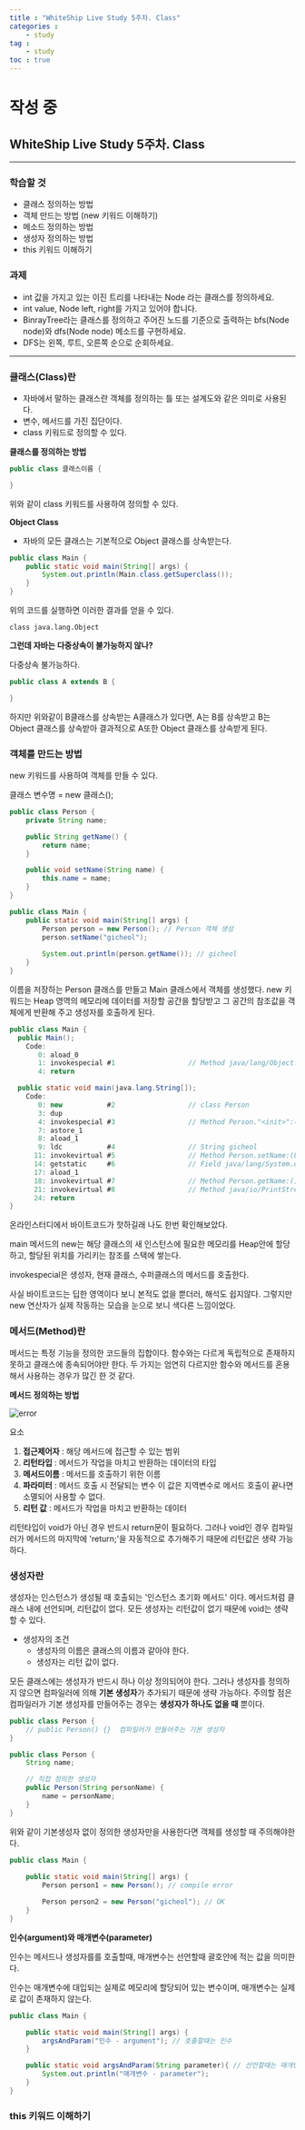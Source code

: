 ```yaml
---
title : "WhiteShip Live Study 5주차. Class"
categories : 
    - study
tag :
    - study
toc : true
---
```


# 작성 중
## WhiteShip Live Study 5주차. Class

---

### 학습할 것
- 클래스 정의하는 방법
- 객체 만드는 방법 (new 키워드 이해하기)
- 메소드 정의하는 방법
- 생성자 정의하는 방법
- this 키워드 이해하기

### 과제
- int 값을 가지고 있는 이진 트리를 나타내는 Node 라는 클래스를 정의하세요.
- int value, Node left, right를 가지고 있어야 합니다.
- BinrayTree라는 클래스를 정의하고 주어진 노드를 기준으로 출력하는 bfs(Node node)와 dfs(Node node) 메소드를 구현하세요.
- DFS는 왼쪽, 루트, 오른쪽 순으로 순회하세요.

---

### 클래스(Class)란

- 자바에서 말하는 클래스란 객체를 정의하는 틀 또는 설계도와 같은 의미로 사용된다.
- 변수, 메서드를 가진 집단이다.
- class 키워드로 정의할 수 있다.

**클래스를 정의하는 방법**

```java
public class 클래스이름 {

}
```

위와 같이 class 키워드를 사용하여 정의할 수 있다.


**Object Class**
- 자바의 모든 클래스는 기본적으로 Object 클래스를 상속받는다.

```java
public class Main {
    public static void main(String[] args) {
        System.out.println(Main.class.getSuperclass());
    }
}
```

위의 코드를 실행하면 이러한 결과를 얻을 수 있다.

```
class java.lang.Object
```

**그런데 자바는 다중상속이 불가능하지 않나?**

다중상속 불가능하다.

```java
public class A extends B {

}
```

하지만 위와같이 B클래스를 상속받는 A클래스가 있다면, A는 B를 상속받고 B는 Object 클래스를 상속받아 결과적으로 A또한 Object 클래스를 상속받게 된다.

### 객체를 만드는 방법

new 키워드를 사용하여 객체를 만들 수 있다.

클래스 변수명 = new 클래스();

```java
public class Person {
    private String name;

    public String getName() {
        return name;
    }

    public void setName(String name) {
        this.name = name;
    }
}
```

```java
public class Main {
    public static void main(String[] args) {
        Person person = new Person(); // Person 객체 생성
        person.setName("gicheol"); 
        
        System.out.println(person.getName()); // gicheol
    }
}
```

이름을 저장하는 Person 클래스를 만들고 Main 클래스에서 객체를 생성했다. 
new 키워드는 Heap 영역의 메모리에 데이터를 저장할 공간을 할당받고 그 공간의 참조값을 객체에게 반환해 주고 생성자를 호출하게 된다.

```java
public class Main {
  public Main();
    Code:
       0: aload_0
       1: invokespecial #1                  // Method java/lang/Object."<init>":()V
       4: return

  public static void main(java.lang.String[]);
    Code:
       0: new           #2                  // class Person
       3: dup
       4: invokespecial #3                  // Method Person."<init>":()V
       7: astore_1
       8: aload_1
       9: ldc           #4                  // String gicheol
      11: invokevirtual #5                  // Method Person.setName:(Ljava/lang/String;)V
      14: getstatic     #6                  // Field java/lang/System.out:Ljava/io/PrintStream;
      17: aload_1
      18: invokevirtual #7                  // Method Person.getName:()Ljava/lang/String;
      21: invokevirtual #8                  // Method java/io/PrintStream.println:(Ljava/lang/String;)V
      24: return
}
```

온라인스터디에서 바이트코드가 핫하길래 나도 한번 확인해보았다.

main 메서드의 new는 해당 클래스의 새 인스턴스에 필요한 메모리를 Heap안에 할당하고, 할당된 위치를 가리키는 참조를 스택에 쌓는다.

invokespecial은 생성자, 현재 클래스, 수퍼클래스의 메서드를 호출한다.

사실 바이트코드는 딥한 영역이다 보니 본적도 없을 뿐더러, 해석도 쉽지않다. 그렇지만 new 연산자가 실제 작동하는 모습을 눈으로 보니 색다른 느낌이었다.

### 메서드(Method)란
메서드는 특정 기능을 정의한 코드들의 집합이다.
함수와는 다르게 독립적으로 존재하지 못하고 클래스에 종속되어야만 한다.
두 가지는 엄연히 다르지만 함수와 메서드를 혼용해서 사용하는 경우가 많긴 한 것 같다.

**메서드 정의하는 방법**

![error](../assets/images/method.png)

요소 
1. **접근제어자** : 해당 메서드에 접근할 수 있는 범위
2. **리턴타입** : 메서드가 작업을 마치고 반환하는 데이터의 타입
3. **메서드이름** : 메서드를 호출하기 위한 이름
4. **파라미터** : 메서드 호출 시 전달되는 변수
이 값은 지역변수로 메서드 호출이 끝나면 소멸되어 사용할 수 없다.
5. **리턴 값** : 메서드가 작업을 마치고 반환하는 데이터

리턴타입이 void가 아닌 경우 반드시 return문이 필요하다. 그러나 void인 경우 컴파일러가 메서드의 마지막에 'return;'을 자동적으로 추가해주기 때문에 리턴값은 생략 가능하다.



### 생성자란

생성자는 인스턴스가 생성될 때 호출되는 '인스턴스 초기화 메서드' 이다.
메서드처럼 클래스 내에 선언되며, 리턴값이 없다.
모든 생성자는 리턴값이 없기 때문에 void는 생략할 수 있다.

- 생성자의 조건
    - 생성자의 이름은 클래스의 이름과 같아야 한다.
    - 생성자는 리턴 값이 없다.

모든 클래스에는 생성자가 반드시 하나 이상 정의되어야 한다.
그러나 생성자를 정의하지 않으면 컴파일러에 의해 **기본 생성자**가 추가되기 때문에 생략 가능하다.
주의할 점은 컴파일러가 기본 생성자를 만들어주는 경우는 **생성자가 하나도 없을 때** 뿐이다. 

```java
public class Person {
    // public Person() {}  컴파일러가 만들어주는 기본 생성자
}
```

```java
public class Person {
    String name;

    // 직접 정의한 생성자
    public Person(String personName) {
        name = personName;
    }
}
```

위와 같이 기본생성자 없이 정의한 생성자만을 사용한다면 객체를 생성할 때 주의해야한다.

```java
public class Main {
    
    public static void main(String[] args) {
        Person person1 = new Person(); // compile error

        Person person2 = new Person("gicheol"); // OK
    }
}
```

**인수(argument)와 매개변수(parameter)**

인수는 메서드나 생성자를를 호출할때, 매개변수는 선언할때 괄호안에 적는 값을 의미한다.

인수는 매개변수에 대입되는 실제로 메모리에 할당되어 있는 변수이며,
매개변수는 실제로 값이 존재하지 않는다.

```java
public class Main {

    public static void main(String[] args) {
        argsAndParam("인수 - argument"); // 호출할때는 인수
    }

    public static void argsAndParam(String parameter){ // 선언할때는 매개변수
        System.out.println("매개변수 - parameter");
    }
}
```

### this 키워드 이해하기